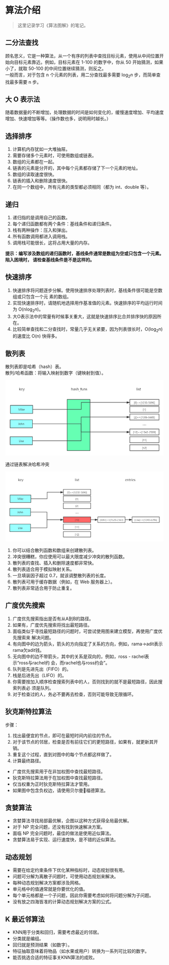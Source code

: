# 算法介绍

> 这里记录学习《算法图解》的笔记。

## 二分法查找

顾名思义，它是一种算法，从一个有序的列表中查找目标元素，使用从中间位置开始向目标元素靠近。例如，目标元素在 1-100 的数字中，你从 50 开始猜测，如果小了，就取 50-100 的中间位置继续猜测，则反之。  
一般而言，对于包含 n 个元素的列表，用二分查找最多需要 $\log_2 n$ 步，而简单查找最多需要 n 步。

## 大 O 表示法

随着数据量的不断增加，处理数据的时间是如何变化的，缓慢速度增加、平均速度增加、快速增加等等。（操作数也多，说明用时越长。）

## 选择排序

1. 计算机内存犹如一大堆抽屉。
2. 需要存储多个元素时，可使用数组或链表。
3. 数组的元素都在一起。
4. 链表的元素是分开的，其中每个元素都存储了下一个元素的地址。
5. 数组的读取速度很快。
6. 链表的插入和删除速度很快。
7. 在同一个数组中，所有元素的类型都必须相同（都为 int、double 等）。

## 递归

1. 递归指的是调用自己的函数。
2. 每个递归函数都有两个条件：基线条件和递归条件。
3. 栈有两种操作：压入和弹出。
4. 所有函数调用都进入调用栈。
5. 调用栈可能很长，这将占用大量的内存。

**提示：编写涉及数组的递归函数时，基线条件通常是数组为空或只包含一个元素。陷入困境时，
请检查基线条件是不是这样的。**

## 快速排序

1. 快速排序将问题逐步分解。使用快速排序处理列表时，基线条件很可能是空数组或只包含一个元
素的数组。
2. 实现快速排序时，请随机地选择用作基准值的元素。快速排序的平均运行时间为 O(n$\log_2 n$)。
3. 大O表示法中的常量有时候事关重大，这就是快速排序比合并排序快的原因所在。
4. 比较简单查找和二分查找时，常量几乎无关紧要，因为列表很长时，O($\log_2 n$) 的速度比 O(n)
快得多。

## 散列表

散列表即是哈希（hash）表。  
散列/哈希函数：将输入映射到数字（键映射到值）。

![哈希表](../../assets/algorithms/1.png)

通过链表解决哈希冲突

![哈希表冲突](../../assets/algorithms/2.png)

1. 你可以结合散列函数和数组来创建散列表。
2. 冲突很糟糕，你应使用可以最大限度减少冲突的散列函数。
3. 散列表的查找、插入和删除速度都非常快。
4. 散列表适合用于模拟映射关系。
5. 一旦填装因子超过 0.7，就该调整散列表的长度。
6. 散列表可用于缓存数据（例如，在 Web 服务器上）。
7. 散列表非常适合用于防止重复。

## 广度优先搜索

1. 广度优先搜索指出是否有从A到B的路径。
2. 如果有，广度优先搜索将找出最短路径。
3. 面临类似于寻找最短路径的问题时，可尝试使用图来建立模型，再使用广度优先搜索来
解决问题。
4. 有向图中的边为箭头，箭头的方向指定了关系的方向，例如，rama→adit表示rama欠adit钱。
5. 无向图中的边不带箭头，其中的关系是双向的，例如，ross - rachel表示“ross与rachel约
会，而rachel也与ross约会”。
6. 队列是先进先出（FIFO）的。
7. 栈是后进先出（LIFO）的。
8. 你需要按加入顺序检查搜索列表中的人，否则找到的就不是最短路径，因此搜索列表必
须是队列。
9. 对于检查过的人，务必不要再去检查，否则可能导致无限循环。

## 狄克斯特拉算法

步骤：  
1. 找出最便宜的节点，即可在最短时间内前往的节点。
2. 对于该节点的邻居，检查是否有前往它们的更短路径，如果有，就更新其开销。
3. 重复这个过程，直到对图中的每个节点都这样做了。
4. 计算最终路径。

- 广度优先搜索用于在非加权图中查找最短路径。
- 狄克斯特拉算法用于在加权图中查找最短路径。
- 仅当权重为正时狄克斯特拉算法才管用。
- 如果图中包含负权边，请使用贝尔曼福德算法。

## 贪婪算法

- 贪婪算法寻找局部最优解，企图以这种方式获得全局最优解。
- 对于 NP 完全问题，还没有找到快速解决方案。
- 面临 NP 完全问题时，最佳的做法是使用近似算法。
- 贪婪算法易于实现、运行速度快，是不错的近似算法。

## 动态规划

- 需要在给定约束条件下优化某种指标时，动态规划很有用。
- 问题可分解为离散子问题时，可使用动态规划来解决。
- 每种动态规划解决方案都涉及网格。
- 单元格中的值通常就是你要优化的值。
- 每个单元格都是一个子问题，因此你需要考虑如何将问题分解为子问题。
- 没有放之四海皆准的计算动态规划解决方案的公式。

## K 最近邻算法

- KNN用于分类和回归，需要考虑最近的邻居。
- 分类就是编组。
- 回归就是预测结果（如数字）。
- 特征抽取意味着将物品（如水果或用户）转换为一系列可比较的数字。
- 能否挑选合适的特征事关KNN算法的成败。
